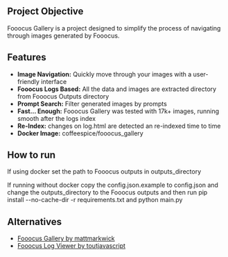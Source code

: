 ## Project Objective

Fooocus Gallery is a project designed to simplify the process of navigating through images generated by Fooocus.

## Features

- **Image Navigation:** Quickly move through your images with a user-friendly interface
- **Fooocus Logs Based:** All the data and images are extracted directory from Fooocus Outputs directory
- **Prompt Search:** Filter generated images by prompts
- **Fast... Enough:** Fooocus Gallery was tested with 17k+ images, running smooth after the logs index
- **Re-Index:** changes on log.html are detected an re-indexed time to time
- **Docker Image:** coffeespice/fooocus_gallery

## How to run

If using docker set the path to Fooocus outputs in outputs_directory

If running without docker copy the config.json.example to config.json and change the outputs_directory to the Fooocus
outputs and then run pip install --no-cache-dir -r requirements.txt and python main.py

## Alternatives

- [Fooocus Gallery by mattmarkwick](https://github.com/mattmarkwick/fooocus-gallery)
- [Fooocus Log Viewer by toutjavascript](https://github.com/toutjavascript/Fooocus-Log-Viewer)